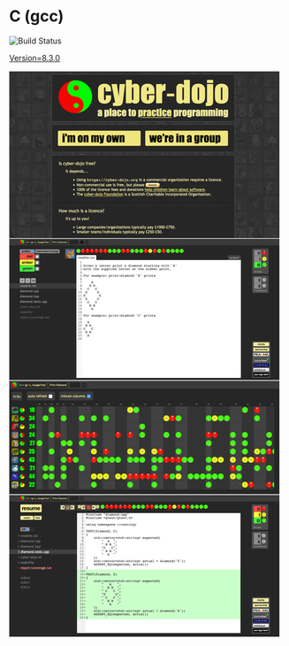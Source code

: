 # C (gcc)

![Build Status](https://travis-ci.org/cyber-dojo-languages/gcc.svg?branch=master)

[Version=8.3.0](https://github.com/cyber-dojo-languages/gcc/blob/master/check_version.sh)

![cyber-dojo.org home page](https://github.com/cyber-dojo/cyber-dojo/blob/master/shared/home_page_snapshot.png)
